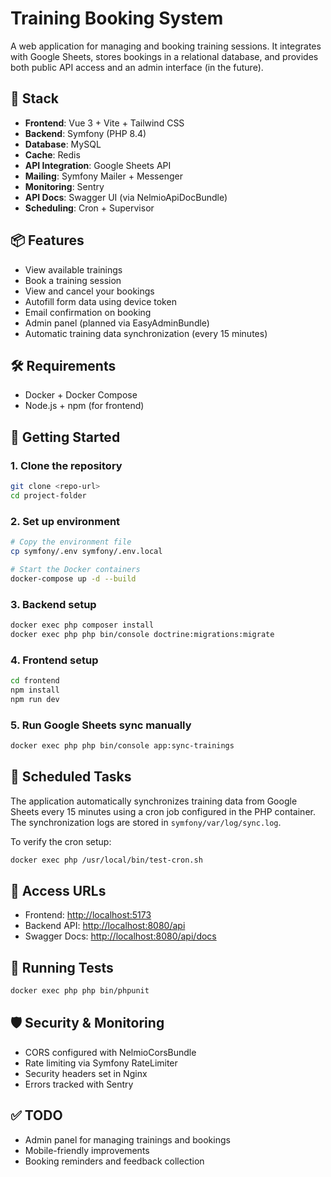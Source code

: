 # Training Booking System

A web application for managing and booking training sessions. It integrates with Google Sheets, stores bookings in a relational database, and provides both public API access and an admin interface (in the future).

## 🚀 Stack

- **Frontend**: Vue 3 + Vite + Tailwind CSS  
- **Backend**: Symfony (PHP 8.4)  
- **Database**: MySQL  
- **Cache**: Redis  
- **API Integration**: Google Sheets API  
- **Mailing**: Symfony Mailer + Messenger  
- **Monitoring**: Sentry  
- **API Docs**: Swagger UI (via NelmioApiDocBundle)
- **Scheduling**: Cron + Supervisor

## 📦 Features

- View available trainings  
- Book a training session  
- View and cancel your bookings  
- Autofill form data using device token  
- Email confirmation on booking  
- Admin panel (planned via EasyAdminBundle)
- Automatic training data synchronization (every 15 minutes)

## 🛠 Requirements

- Docker + Docker Compose  
- Node.js + npm (for frontend)

## 📂 Getting Started

### 1. Clone the repository

```bash
git clone <repo-url>
cd project-folder
```

### 2. Set up environment

```bash
# Copy the environment file
cp symfony/.env symfony/.env.local

# Start the Docker containers
docker-compose up -d --build
```

### 3. Backend setup

```bash
docker exec php composer install
docker exec php php bin/console doctrine:migrations:migrate
```

### 4. Frontend setup

```bash
cd frontend
npm install
npm run dev
```

### 5. Run Google Sheets sync manually

```bash
docker exec php php bin/console app:sync-trainings
```

## 🔄 Scheduled Tasks

The application automatically synchronizes training data from Google Sheets every 15 minutes using a cron job configured in the PHP container. The synchronization logs are stored in `symfony/var/log/sync.log`.

To verify the cron setup:

```bash
docker exec php /usr/local/bin/test-cron.sh
```

## 🔗 Access URLs

- Frontend: [http://localhost:5173](http://localhost:5173)  
- Backend API: [http://localhost:8080/api](http://localhost:8080/api)  
- Swagger Docs: [http://localhost:8080/api/docs](http://localhost:8080/api/docs)

## 🧪 Running Tests

```bash
docker exec php php bin/phpunit
```

## 🛡 Security & Monitoring

- CORS configured with NelmioCorsBundle  
- Rate limiting via Symfony RateLimiter  
- Security headers set in Nginx  
- Errors tracked with Sentry

## ✅ TODO

- Admin panel for managing trainings and bookings  
- Mobile-friendly improvements  
- Booking reminders and feedback collection
